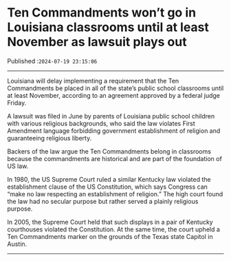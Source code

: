 # Ten Commandments won’t go in Louisiana classrooms until at least November as lawsuit plays out

Published :`2024-07-19 23:15:06`

---

Louisiana will delay implementing a requirement that the Ten Commandments be placed in all of the state’s public school classrooms until at least November, according to an agreement approved by a federal judge Friday.

A lawsuit was filed in June by parents of Louisiana public school children with various religious backgrounds, who said the law violates First Amendment language forbidding government establishment of religion and guaranteeing religious liberty.

Backers of the law argue the Ten Commandments belong in classrooms because the commandments are historical and are part of the foundation of US law.

In 1980, the US Supreme Court ruled a similar Kentucky law violated the establishment clause of the US Constitution, which says Congress can “make no law respecting an establishment of religion.” The high court found the law had no secular purpose but rather served a plainly religious purpose.

In 2005, the Supreme Court held that such displays in a pair of Kentucky courthouses violated the Constitution. At the same time, the court upheld a Ten Commandments marker on the grounds of the Texas state Capitol in Austin.

---

